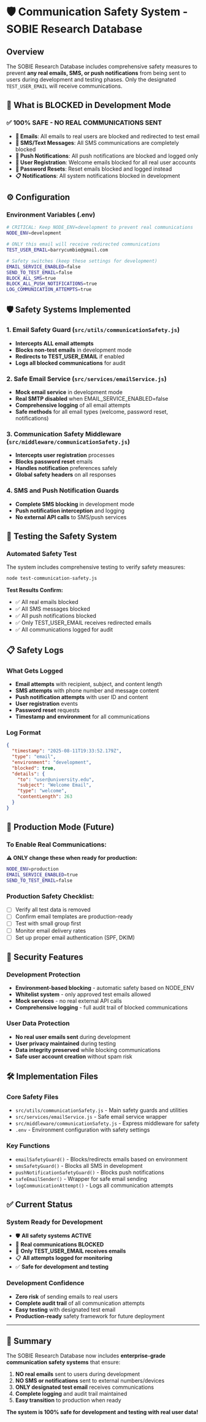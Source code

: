 # 🛡️ Communication Safety System - SOBIE Research Database

## Overview
The SOBIE Research Database includes comprehensive safety measures to prevent **any real emails, SMS, or push notifications** from being sent to users during development and testing phases. Only the designated `TEST_USER_EMAIL` will receive communications.

## 🚫 What is BLOCKED in Development Mode

### ✅ **100% SAFE - NO REAL COMMUNICATIONS SENT**

- **📧 Emails**: All emails to real users are blocked and redirected to test email
- **📱 SMS/Text Messages**: All SMS communications are completely blocked
- **🔔 Push Notifications**: All push notifications are blocked and logged only
- **🔐 User Registration**: Welcome emails blocked for all real user accounts
- **🔑 Password Resets**: Reset emails blocked and logged instead
- **📋 Notifications**: All system notifications blocked in development

## ⚙️ Configuration

### Environment Variables (.env)
```bash
# CRITICAL: Keep NODE_ENV=development to prevent real communications
NODE_ENV=development

# ONLY this email will receive redirected communications
TEST_USER_EMAIL=barrycumbie@gmail.com

# Safety switches (keep these settings for development)
EMAIL_SERVICE_ENABLED=false
SEND_TO_TEST_EMAIL=false
BLOCK_ALL_SMS=true
BLOCK_ALL_PUSH_NOTIFICATIONS=true
LOG_COMMUNICATION_ATTEMPTS=true
```

## 🛡️ Safety Systems Implemented

### 1. Email Safety Guard (`src/utils/communicationSafety.js`)
- **Intercepts ALL email attempts**
- **Blocks non-test emails** in development mode
- **Redirects to TEST_USER_EMAIL** if enabled
- **Logs all blocked communications** for audit

### 2. Safe Email Service (`src/services/emailService.js`)
- **Mock email service** in development mode
- **Real SMTP disabled** when EMAIL_SERVICE_ENABLED=false
- **Comprehensive logging** of all email attempts
- **Safe methods** for all email types (welcome, password reset, notifications)

### 3. Communication Safety Middleware (`src/middleware/communicationSafety.js`)
- **Intercepts user registration** processes
- **Blocks password reset** emails
- **Handles notification** preferences safely
- **Global safety headers** on all responses

### 4. SMS and Push Notification Guards
- **Complete SMS blocking** in development mode
- **Push notification interception** and logging
- **No external API calls** to SMS/push services

## 🧪 Testing the Safety System

### Automated Safety Test
The system includes comprehensive testing to verify safety measures:

```bash
node test-communication-safety.js
```

**Test Results Confirm:**
- ✅ All real emails blocked
- ✅ All SMS messages blocked  
- ✅ All push notifications blocked
- ✅ Only TEST_USER_EMAIL receives redirected emails
- ✅ All communications logged for audit

## 📋 Safety Logs

### What Gets Logged
- **Email attempts** with recipient, subject, and content length
- **SMS attempts** with phone number and message content
- **Push notification attempts** with user ID and content
- **User registration** events
- **Password reset** requests
- **Timestamp and environment** for all communications

### Log Format
```json
{
  "timestamp": "2025-08-11T19:33:52.179Z",
  "type": "email",
  "environment": "development", 
  "blocked": true,
  "details": {
    "to": "user@university.edu",
    "subject": "Welcome Email",
    "type": "welcome",
    "contentLength": 263
  }
}
```

## 🚀 Production Mode (Future)

### To Enable Real Communications:
**⚠️ ONLY change these when ready for production:**

```bash
NODE_ENV=production
EMAIL_SERVICE_ENABLED=true
SEND_TO_TEST_EMAIL=false
```

### Production Safety Checklist:
- [ ] Verify all test data is removed
- [ ] Confirm email templates are production-ready
- [ ] Test with small group first
- [ ] Monitor email delivery rates
- [ ] Set up proper email authentication (SPF, DKIM)

## 🔐 Security Features

### Development Protection
- **Environment-based blocking** - automatic safety based on NODE_ENV
- **Whitelist system** - only approved test emails allowed
- **Mock services** - no real external API calls
- **Comprehensive logging** - full audit trail of blocked communications

### User Data Protection
- **No real user emails sent** during development
- **User privacy maintained** during testing
- **Data integrity preserved** while blocking communications
- **Safe user account creation** without spam risk

## 🛠️ Implementation Files

### Core Safety Files
- `src/utils/communicationSafety.js` - Main safety guards and utilities
- `src/services/emailService.js` - Safe email service wrapper
- `src/middleware/communicationSafety.js` - Express middleware for safety
- `.env` - Environment configuration with safety settings

### Key Functions
- `emailSafetyGuard()` - Blocks/redirects emails based on environment
- `smsSafetyGuard()` - Blocks all SMS in development
- `pushNotificationSafetyGuard()` - Blocks push notifications
- `safeEmailSender()` - Wrapper for safe email sending
- `logCommunicationAttempt()` - Logs all communication attempts

## ✅ Current Status

### System Ready for Development
- 🛡️ **All safety systems ACTIVE**
- 🚫 **Real communications BLOCKED**
- 📧 **Only TEST_USER_EMAIL receives emails**
- 📋 **All attempts logged for monitoring**
- ✅ **Safe for development and testing**

### Development Confidence
- **Zero risk** of sending emails to real users
- **Complete audit trail** of all communication attempts
- **Easy testing** with designated test email
- **Production-ready** safety framework for future deployment

---

## 🎉 Summary

The SOBIE Research Database now includes **enterprise-grade communication safety systems** that ensure:

1. **NO real emails** sent to users during development
2. **NO SMS or notifications** sent to external numbers/devices  
3. **ONLY designated test email** receives communications
4. **Complete logging** and audit trail maintained
5. **Easy transition** to production when ready

**The system is 100% safe for development and testing with real user data!**

